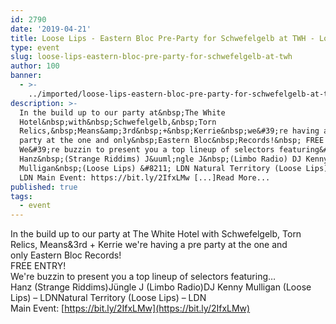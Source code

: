 ```yaml
---
id: 2790
date: '2019-04-21'
title: Loose Lips - Eastern Bloc Pre-Party for Schwefelgelb at TWH - Loose Lips
type: event
slug: loose-lips-eastern-bloc-pre-party-for-schwefelgelb-at-twh
author: 100
banner:
  - >-
    ../imported/loose-lips-eastern-bloc-pre-party-for-schwefelgelb-at-twh/image2790.jpeg
description: >-
  In the build up to our party at&nbsp;The White
  Hotel&nbsp;with&nbsp;Schwefelgelb,&nbsp;Torn
  Relics,&nbsp;Means&amp;3rd&nbsp;+&nbsp;Kerrie&nbsp;we&#39;re having a pre
  party at the one and only&nbsp;Eastern Bloc&nbsp;Records!&nbsp; FREE ENTRY!
  We&#39;re buzzin to present you a top lineup of selectors featuring&#8230;
  Hanz&nbsp;(Strange Riddims) J&uuml;ngle J&nbsp;(Limbo Radio) DJ Kenny
  Mulligan&nbsp;(Loose Lips) &#8211; LDN Natural Territory (Loose Lips) &#8211;
  LDN Main Event: https://bit.ly/2IfxLMw [...]Read More...
published: true
tags:
  - event
---
```

In the build up to our party at The White Hotel with Schwefelgelb, Torn Relics, Means&3rd + Kerrie we're having a pre party at the one and only Eastern Bloc Records!   
FREE ENTRY!  
We're buzzin to present you a top lineup of selectors featuring…  
Hanz (Strange Riddims)Jüngle J (Limbo Radio)DJ Kenny Mulligan (Loose Lips) – LDNNatural Territory (Loose Lips) – LDN  
Main Event: [https://bit.ly/2IfxLMw](https://bit.ly/2IfxLMw)